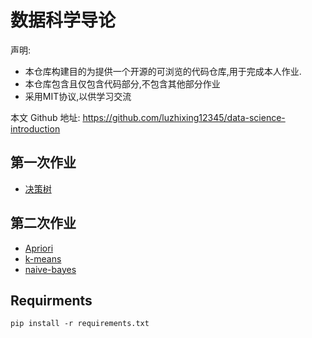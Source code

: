 # 数据科学导论

声明:

- 本仓库构建目的为提供一个开源的可浏览的代码仓库,用于完成本人作业.
- 本仓库包含且仅包含代码部分,不包含其他部分作业
- 采用MIT协议,以供学习交流

本文 Github 地址: https://github.com/luzhixing12345/data-science-introduction

## 第一次作业

- [决策树](homework-1/README.md)

## 第二次作业

- [Apriori](homework-2/Apriori/README.md)
- [k-means](homework-2/k-means/README.md)
- [naive-bayes](homework-2/Naive-bayes/README.md)

## Requirments

```shell
pip install -r requirements.txt
```
